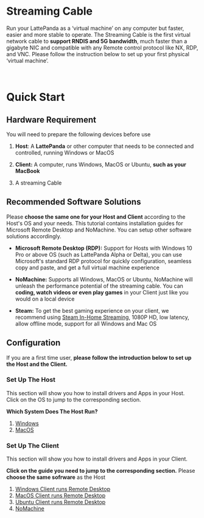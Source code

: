 # Streaming Cable

Run your LattePanda as a ‘virtual machine’ on any computer but faster, easier and more stable to operate. The Streaming Cable is the first virtual network cable to **support RNDIS and 5G bandwidth**, much faster than a gigabyte NIC and compatible with any Remote control protocol like NX, RDP, and VNC. Please follow the instruction below to set up your first physical ‘virtual machine’.

​	

# Quick Start

## Hardware Requirement

You will need to prepare the following devices before use

1. **Host**: A **LattePanda** or other computer that needs to be connected and controlled, running Windows or MacOS

2. **Client:** A computer, runs Windows, MacOS or Ubuntu, **such as your MacBook**

3. A streaming Cable


## Recommended Software Solutions

Please **choose the same one for your Host and Client** according to the Host's OS and your needs. This tutorial contains installation guides for Microsoft Remote Desktop and NoMachine. You can setup other software solutions accordingly.

- **Microsoft Remote Desktop (RDP):** Support for Hosts with Windows 10 Pro or above OS (such as LattePanda Alpha or Delta), you can use Microsoft's standard RDP protocol for quickly configuration, seamless copy and paste, and get a full virtual machine experience


- **NoMachine:** Supports all Windows, MacOS or Ubuntu, NoMachine will unleash the performance potential of the streaming cable. You can **coding, watch videos or even play games** in your Client just like you would on a local device
- **Steam:** To get the best gaming experience on your client, we recommend using [Steam In-Home Streaming](https://store.steampowered.com/streaming/), 1080P HD, low latency, allow offline mode, support for all Windows and Mac OS




## Configuration 

If you are a first time user, **please follow the introduction below to set up the Host and the Client.**

### Set Up The Host

This section will show you how to install drivers and Apps in your Host. Click on the OS to jump to the corresponding section.

**Which System Does The Host Run?** 

1. [Windows](/content/streaming_cable/set_up_windows_host.md)
2. [MacOS](/content/streaming_cable/set_up_macos_host.md)

### Set Up The Client

This section will show you how to install drivers and Apps in your Client.

**Click on the guide you need to jump to the corresponding section.** Please **choose the same sofrware** as the Host

1. [Windows Client runs Remote Desktop](/content/streaming_cable/set_up_win_rdp_client.md)
2. [MacOS Client runs Remote Desktop](/content/streaming_cable/set_up_mac_rdp_client.md)
3. [Ubuntu Client runs Remote Desktop](/content/streaming_cable/set_up_ubu_rdp_client.md)
4. [NoMachine](/content/streaming_cable/set_up_nomachine_client.md)



